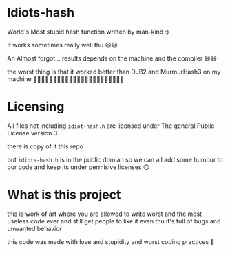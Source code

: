# Idiots-hash

World's Most stupid hash function written by man-kind :)

It works sometimes really well thu 😆😆

Ah Almost forgot... results depends on the machine and the compiler 😆😆

the worst thing is that it worked better than DJB2 and MurmurHash3 on my machine 🤣🤣🤣🤣🤣🤣🤣🤣🤣🤣🤣🤣🤣🤣🤣🤣🤣🤣🤣🤣🤣🤣🤣



# Licensing

All files not including `idiot-hash.h`
are licensed under The general Public License version 3

there is copy of it this repo

but `idiots-hash.h` is in the public domian so we can all
add some humour to our code and keep its under permisive
licenses 🙃


# What is this project
this is work of art where you are allowed to write worst and the most useless code ever and still get people to like it
even thu  it's full of bugs and unwanted behavior 

this code was made with love and stupidity and worst coding practices 🤪
